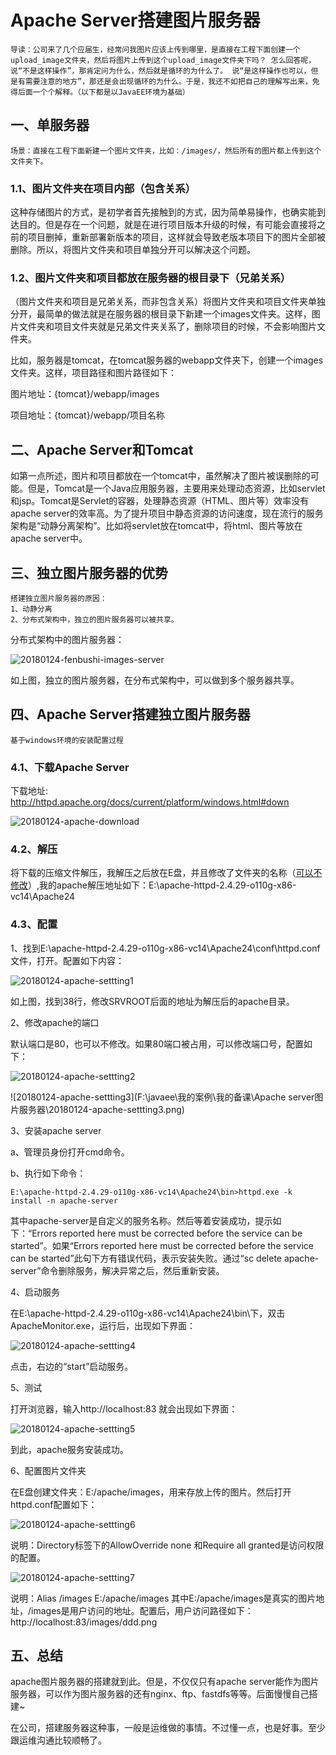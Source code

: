 # Apache Server搭建图片服务器

```
导读：公司来了几个应届生，经常问我图片应该上传到哪里，是直接在工程下面创建一个upload_image文件夹，然后将图片上传到这个upload_image文件夹下吗？ 怎么回答呢，说“不是这样操作”，那肯定问为什么，然后就是循环的为什么了。 说“是这样操作也可以，但是有需要注意的地方”，那还是会出现循环的为什么。于是，我还不如把自己的理解写出来，免得后面一个个解释。（以下都是以JavaEE环境为基础）
```

## 一、单服务器

```
场景：直接在工程下面新建一个图片文件夹，比如：/images/，然后所有的图片都上传到这个文件夹下。
```

### 1.1、图片文件夹在项目内部（包含关系）

这种存储图片的方式，是初学者首先接触到的方式，因为简单易操作，也确实能到达目的。但是存在一个问题，就是在进行项目版本升级的时候，有可能会直接将之前的项目删掉，重新部署新版本的项目，这样就会导致老版本项目下的图片全部被删除。所以，将图片文件夹和项目单独分开可以解决这个问题。

### 1.2、图片文件夹和项目都放在服务器的根目录下（兄弟关系）

（图片文件夹和项目是兄弟关系，而非包含关系）将图片文件夹和项目文件夹单独分开，最简单的做法就是在服务器的根目录下新建一个images文件夹。这样，图片文件夹和项目文件夹就是兄弟文件夹关系了，删除项目的时候，不会影响图片文件夹。

比如，服务器是tomcat，在tomcat服务器的webapp文件夹下，创建一个images文件夹。这样，项目路径和图片路径如下：

图片地址：{tomcat}/webapp/images

项目地址：{tomcat}/webapp/项目名称

## 二、Apache Server和Tomcat

如第一点所述，图片和项目都放在一个tomcat中，虽然解决了图片被误删除的可能。但是，Tomcat是一个Java应用服务器，主要用来处理动态资源，比如servlet和jsp。Tomcat是Servlet的容器，处理静态资源（HTML、图片等）效率没有apache server的效率高。为了提升项目中静态资源的访问速度，现在流行的服务架构是“动静分离架构”。比如将servlet放在tomcat中，将html、图片等放在apache server中。



## 三、独立图片服务器的优势

```
搭建独立图片服务器的原因：
1、动静分离
2、分布式架构中，独立的图片服务器可以被共享。
```

分布式架构中的图片服务器：

![20180124-fenbushi-images-server](https://github.com/yangjingwen2/images/blob/master/20180124-fenbushi-images-server.png?raw=true)

如上图，独立的图片服务器，在分布式架构中，可以做到多个服务器共享。

## 四、Apache Server搭建独立图片服务器

```
基于windows环境的安装配置过程
```

### 4.1、下载Apache Server

下载地址:  http://httpd.apache.org/docs/current/platform/windows.html#down 

![20180124-apache-download](https://github.com/yangjingwen2/images/blob/master/20180124-apache-download.png?raw=true)

### 4.2、解压

将下载的压缩文件解压，我解压之后放在E盘，并且修改了文件夹的名称（<u>可以不修改</u>）,我的apache解压地址如下：E:\apache-httpd-2.4.29-o110g-x86-vc14\Apache24

### 4.3、配置

1、找到E:\apache-httpd-2.4.29-o110g-x86-vc14\Apache24\conf\httpd.conf文件，打开。配置如下内容：

![20180124-apache-settting1](https://github.com/yangjingwen2/images/blob/master/20180124-apache-settting1.png?raw=true)

如上图，找到38行，修改SRVROOT后面的地址为解压后的apache目录。

2、修改apache的端口

默认端口是80，也可以不修改。如果80端口被占用，可以修改端口号，配置如下：

![20180124-apache-settting2](https://github.com/yangjingwen2/images/blob/master/20180124-apache-settting2.png?raw=true)

![20180124-apache-settting3](F:\javaee\我的案例\我的备课\Apache server图片服务器\20180124-apache-settting3.png)

3、安装apache server

a、管理员身份打开cmd命令。

b、执行如下命令：

```
E:\apache-httpd-2.4.29-o110g-x86-vc14\Apache24\bin>httpd.exe -k install -n apache-server
```

其中apache-server是自定义的服务名称。然后等着安装成功，提示如下：“Errors reported here must be corrected before the service can be started”。如果“Errors reported here must be corrected before the service can be started”此句下方有错误代码，表示安装失败。通过“sc delete apache-server”命令删除服务，解决异常之后，然后重新安装。

4、启动服务

在E:\apache-httpd-2.4.29-o110g-x86-vc14\Apache24\bin\下，双击ApacheMonitor.exe，运行后，出现如下界面：

![20180124-apache-settting4](https://github.com/yangjingwen2/images/blob/master/20180124-apache-settting4.png?raw=true)

点击，右边的“start”启动服务。

5、测试

打开浏览器，输入http://localhost:83 就会出现如下界面：

![20180124-apache-settting5](https://github.com/yangjingwen2/images/blob/master/20180124-apache-settting5.png?raw=true)

到此，apache服务安装成功。



6、配置图片文件夹

在E盘创建文件夹：E:/apache/images，用来存放上传的图片。然后打开httpd.conf配置如下：

![20180124-apache-settting6](https://github.com/yangjingwen2/images/blob/master/20180124-apache-settting6.png?raw=true)

说明：Directory标签下的AllowOverride none 和Require all granted是访问权限的配置。

![20180124-apache-settting7](https://github.com/yangjingwen2/images/blob/master/20180124-apache-settting7.png?raw=true)

说明：Alias /images E:/apache/images   其中E:/apache/images是真实的图片地址，/images是用户访问的地址。配置后，用户访问路径如下：http://localhost:83/images/ddd.png

## 五、总结

apache图片服务器的搭建就到此。但是，不仅仅只有apache server能作为图片服务器，可以作为图片服务器的还有nginx、ftp、fastdfs等等。后面慢慢自己搭建~    

在公司，搭建服务器这种事，一般是运维做的事情。不过懂一点，也是好事。至少跟运维沟通比较顺畅了。